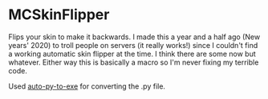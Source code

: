 # MCSkinFlipper
Flips your skin to make it backwards. I made this a year and a half ago (New years' 2020) to troll people on servers (it really works!) since I couldn't find a working automatic skin flipper at the time. I think there are some now but whatever. Either way this is basically a macro so I'm never fixing my terrible code.

Used [auto-py-to-exe](https://pypi.org/project/auto-py-to-exe/) for converting the .py file.
